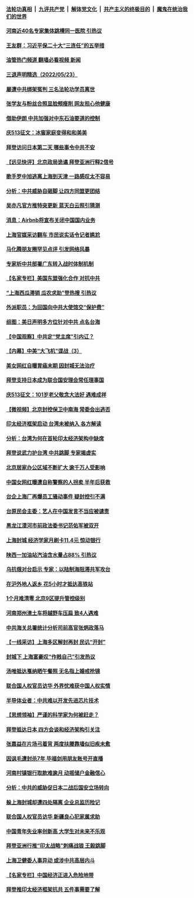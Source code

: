 ####  [法轮功真相](../../../../basic/blob/master/README.md?t=05241301) &nbsp;|&nbsp; [九评共产党](../../../../9ping.md/blob/master/README.md?t=05241301) &nbsp;|&nbsp; [解体党文化](../../../../jtdwh.md/blob/master/README.md?t=05241301)  &nbsp;|&nbsp; [共产主义的终极目的](../../../../gczydzjmd.md/blob/master/README.md?t=05241301) &nbsp;|&nbsp; [魔鬼在统治我们的世界](../../../../mgztzwmdsj.md/blob/master/README.md?t=05241301) 

#### [河南近40名专家集体跳槽同一医院 引热议](../pages/nsc413/n13743958.md?t=05241301) 

#### [王友群：习近平保二十大“三连任”的五举措](../pages/nsc413/n13743840.md?t=05241301) 

#### [油管热门频道 翻墙必看视频 新闻](http://45.76.130.85:81/youtube.html?05241301)

#### [三退声明精选（2022/05/23）](../pages/nsc413/n13743949.md?t=05241301) 

#### [屡遭中共绑架冤判 三名法轮功学员离世](../pages/nsc413/n13743718.md?t=05241301) 

#### [张学友与粉丝合照显脸颊瘦削 网友担心他健康](../pages/nsc413/n13743829.md?t=05241301) 

#### [借助伊朗 中共加强对中东石油要道的控制](../pages/nsc413/n13743911.md?t=05241301) 

#### [庆513征文：冰窖家庭变得和和美美](../pages/nsc413/n13743835.md?t=05241301) 

#### [拜登访问日本第二天 哪些事令中共不安](../pages/nsc413/n13743822.md?t=05241301) 

#### [【远见快评】北京政局诡谲 拜登亚洲行释2信号](../pages/nsc413/n13743807.md?t=05241301) 

#### [歌手罗中旭逃离上海到天津 一路感叹太不容易](../pages/nsc413/n13743774.md?t=05241301) 

#### [分析：中共威胁自砸脚 让四方同盟更团结](../pages/nsc413/n13743783.md?t=05241301) 

#### [吴亦凡官方推特突更新 蓝天白云照引猜测](../pages/nsc413/n13743808.md?t=05241301) 

#### [消息：Airbnb将宣布关闭中国国内业务](../pages/nsc413/n13743811.md?t=05241301) 

#### [上海官媒采访翻车 市民说实话令记者尴尬](../pages/nsc413/n13743010.md?t=05241301) 

#### [马化腾朋友圈罕见点评 引发网络风暴](../pages/nsc413/n13743558.md?t=05241301) 

#### [专家析中共部署广东转入战时体制机制](../pages/nsc413/n13743850.md?t=05241301) 

#### [【名家专栏】美国东盟强化合作 对抗中共](../pages/nsc413/n13743580.md?t=05241301) 

#### [“上海西瓜滞销 瓜农求助”登热搜 引热议](../pages/nsc413/n13743639.md?t=05241301) 

#### [外派职员：为回国向中共大使馆交“保护费”](../pages/nsc413/n13743724.md?t=05241301) 

#### [组图：美日声明多方位针对中共 点名台海](../pages/nsc413/n13743686.md?t=05241301) 

#### [【中国观察】中共定“党主席”引内讧？](../pages/nsc413/n13743624.md?t=05241301) 

#### [【内幕】中美“大飞机”谍战（3）](../pages/nsc413/n13743245.md?t=05241301) 

#### [美女网红自曝胃癌末期 因封城无法治疗](../pages/nsc413/n13743687.md?t=05241301) 

#### [拜登支持日本成为联合国安理会常任理事国](../pages/nsc413/n13743703.md?t=05241301) 

#### [庆513征文：101岁老父敬念大法好 遇难成祥](../pages/nsc413/n13743548.md?t=05241301) 

#### [【微视频】北京封控保卫中南海 常委会出逃否](../pages/nsc413/n13743655.md?t=05241301) 

#### [印太经济框架启动 台湾未被纳入 各方解读](../pages/nsc413/n13743641.md?t=05241301) 

#### [分析：台湾为何在首轮印太经济架构中缺席](../pages/nsc413/n13743557.md?t=05241301) 

#### [拜登说武力护台湾 中共跳脚 专家揭虚实](../pages/nsc413/n13743620.md?t=05241301) 

#### [北京居家办公区域不断扩大 逾千万人受影响](../pages/nsc413/n13743437.md?t=05241301) 

#### [中国女网红曝遭自称警察的人拐卖 半年后获救](../pages/nsc413/n13743517.md?t=05241301) 

#### [台企上海厂再爆员工骚动事件 疑封控引不满](../pages/nsc413/n13743522.md?t=05241301) 

#### [台原民会主委：艺人在中国发言不当应被谴责](../pages/nsc413/n13743377.md?t=05241301) 

#### [黑龙江漠河市前政法委书记范佑军被双开](../pages/nsc413/n13743493.md?t=05241301) 

#### [上海封城 经济学家月刷卡11.4元 惊动银行](../pages/nsc413/n13743344.md?t=05241301) 

#### [陕西一加油站汽油含水量占88% 引热议](../pages/nsc413/n13743335.md?t=05241301) 

#### [乌抗俄对台启示 专家：以陆制海阻滞共军攻台](../pages/nsc413/n13743150.md?t=05241301) 

#### [在沪外地人返乡 花5小时才抵达高铁站](../pages/nsc413/n13743296.md?t=05241301) 

#### [1个月难清零 北京9区提升管控级别](../pages/nsc413/n13743161.md?t=05241301) 


#### [河南郑州渣土车将越野车压扁 致4人遇难](../pages/nsc413/n13743166.md?t=05241301) 

#### [中共海关总署统计分析司前高官张炳政落马](../pages/nsc413/n13743152.md?t=05241301) 

#### [【一线采访】上海多区解封再封 民讥“开封”](../pages/nsc413/n13743050.md?t=05241301) 

#### [封城下 上海富豪叹“作贱自己”引发热议](../pages/nsc413/n13743120.md?t=05241301) 

#### [汤唯抵达戛纳晒午餐照 无名指上婚戒抢镜](../pages/nsc413/n13743058.md?t=05241301) 

#### [联合国人权官员访华 外界忧难获中国人权实情](../pages/nsc413/n13743139.md?t=05241301) 

#### [半导体业者：中共难以开发先进芯片技术](../pages/nsc413/n13743079.md?t=05241301) 

#### [【思想领袖】严谨的科学家为何被赶走？](../pages/nsc413/n13738767.md?t=05241301) 

#### [拜登抵达日本 四方会谈和经济架构引关注](../pages/nsc413/n13742788.md?t=05241301) 

#### [张嘉益在片场弓着背 两度扶腰靠墙似旧疾未愈](../pages/nsc413/n13743026.md?t=05241301) 

#### [因讽毛遭封杀7年 毕福剑用朋友账号开直播](../pages/nsc413/n13743003.md?t=05241301) 

#### [河南村镇银行取款难逾月 动摇储户金融信心](../pages/nsc413/n13743006.md?t=05241301) 

#### [分析：中共的威胁促日本二战后国安立场转向](../pages/nsc413/n13743005.md?t=05241301) 

#### [躲上海封城却遭四处隔离 企业总监历险记](../pages/nsc413/n13742979.md?t=05241301) 

#### [联合国人权官员访华 新疆良心犯家属求助](../pages/nsc413/n13742950.md?t=05241301) 

#### [中国青年失业率创新高 大学生对未来不乐观](../pages/nsc413/n13742969.md?t=05241301) 

#### [拜登亚洲行推“印太战略”刺痛战狼 王毅跳脚](../pages/nsc413/n13742968.md?t=05241301) 

#### [上海卫健委人事异动 或涉中共高层内斗](../pages/nsc413/n13742964.md?t=05241301) 

#### [【名家专栏】中国经济正进入危险地带](../pages/nsc413/n13742856.md?t=05241301) 

#### [拜登推印太经济框架抗共 五件事需要了解](../pages/nsc413/n13742522.md?t=05241301) 

<img src='http://gfw-breaker.win/goodnews/indexes/nsc413.md' width='0px' height='0px'/>
